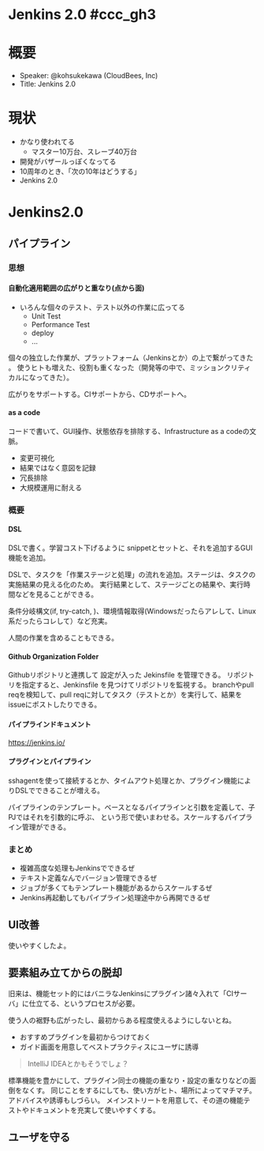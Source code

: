 Jenkins 2.0 #ccc_gh3
====================

# 概要
- Speaker: @kohsukekawa (CloudBees, Inc)
- Title: Jenkins 2.0

# 現状
- かなり使われてる
    - マスター10万台、スレーブ40万台
- 開発がバザールっぽくなってる
- 10周年のとき、「次の10年はどうする」
- Jenkins 2.0

# Jenkins2.0
## パイプライン
### 思想
#### 自動化適用範囲の広がりと重なり(点から面)

- いろんな個々のテスト、テスト以外の作業に広ってる
    - Unit Test
    - Performance Test
	- deploy
	- ...
	
個々の独立した作業が、プラットフォーム（Jenkinsとか）の上で繋がってきた	。
使うヒトも増えた、役割も重くなった（開発等の中で、ミッションクリティカルになってきた）。

広がりをサポートする。CIサポートから、CDサポートへ。


#### as a code
コードで書いて、GUI操作、状態依存を排除する、Infrastructure as a codeの文脈。

- 変更可視化
- 結果ではなく意図を記録
- 冗長排除
- 大規模運用に耐える

### 概要
#### DSL
DSLで書く。学習コスト下げるように snippetとセットと、それを追加するGUI機能を追加。

DSLで、タスクを「作業ステージと処理」の流れを追加。ステージは、タスクの実施結果の見える化のため。
実行結果として、ステージごとの結果や、実行時間などを見ることができる。

条件分岐構文(if, try-catch, )、環境情報取得(Windowsだったらアレして、Linux系だったらコレして）など充実。

人間の作業を含めることもできる。

#### Github Organization Folder
Githubリポジトリと連携して 設定が入った Jekinsfile を管理できる。
リポジトリを指定すると、Jenkinsfile を見つけてリポジトリを監視する。
branchやpull reqを検知して、pull reqに対してタスク（テストとか）を実行して、結果をissueにポストしたりできる。

#### パイプラインドキュメント
https://jenkins.io/

#### プラグインとパイプライン
sshagentを使って接続するとか、タイムアウト処理とか、プラグイン機能によりDSLでできることが増える。

パイプラインのテンプレート。ベースとなるパイプラインと引数を定義して、子PJではそれを引数的に呼ぶ、
という形で使いまわせる。スケールするパイプライン管理ができる。

### まとめ

- 複雑高度な処理もJenkinsでできるぜ
- テキスト定義なんでバージョン管理できるぜ
- ジョブが多くてもテンプレート機能があるからスケールするぜ
- Jenkins再起動してもパイプライン処理途中から再開できるぜ


## UI改善
使いやすくしたよ。

## 要素組み立てからの脱却
旧来は、機能セット的にはバニラなJenkinsにプラグイン諸々入れて「CIサーバ」に仕立てる、というプロセスが必要。

使う人の裾野も広がったし、最初からある程度使えるようにしないとね。

- おすすめプラグインを最初からつけておく
- ガイド画面を用意してベストプラクティスにユーザに誘導

> IntelliJ IDEAとかもそうでしょ？


標準機能を豊かにして、プラグイン同士の機能の重なり・設定の重なりなどの面倒をなくす。
同じことをするにしても、使い方がヒト、場所によってマチマチ。アドバイスや誘導もしづらい。
メインストリートを用意して、その道の機能テストやドキュメントを充実して使いやすくする。

## ユーザを守る


